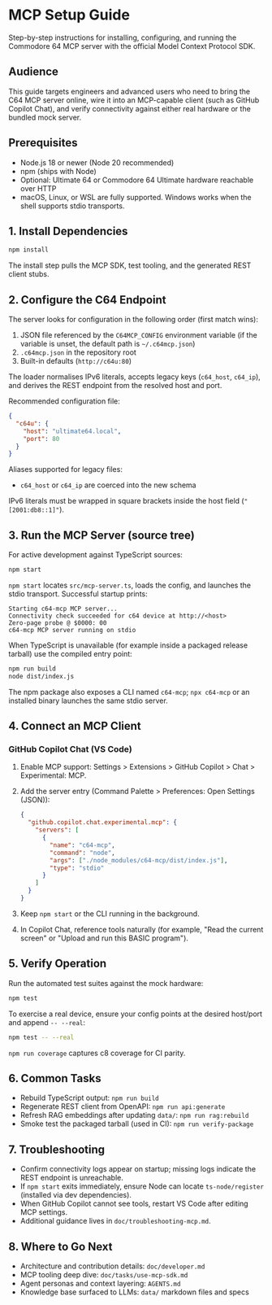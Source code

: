 # MCP Setup Guide

Step-by-step instructions for installing, configuring, and running the Commodore 64 MCP server with the official Model Context Protocol SDK.

## Audience

This guide targets engineers and advanced users who need to bring the C64 MCP server online, wire it into an MCP-capable client (such as GitHub Copilot Chat), and verify connectivity against either real hardware or the bundled mock server.

## Prerequisites

- Node.js 18 or newer (Node 20 recommended)
- npm (ships with Node)
- Optional: Ultimate 64 or Commodore 64 Ultimate hardware reachable over HTTP
- macOS, Linux, or WSL are fully supported. Windows works when the shell supports stdio transports.

## 1. Install Dependencies

```bash
npm install
```

The install step pulls the MCP SDK, test tooling, and the generated REST client stubs.

## 2. Configure the C64 Endpoint

The server looks for configuration in the following order (first match wins):

1. JSON file referenced by the `C64MCP_CONFIG` environment variable (if the variable is unset, the default path is `~/.c64mcp.json`)
2. `.c64mcp.json` in the repository root
3. Built-in defaults (`http://c64u:80`)

The loader normalises IPv6 literals, accepts legacy keys (`c64_host`, `c64_ip`), and derives the REST endpoint from the resolved host and port.

Recommended configuration file:

```json
{
  "c64u": {
    "host": "ultimate64.local",
    "port": 80
  }
}
```

Aliases supported for legacy files:

- `c64_host` or `c64_ip` are coerced into the new schema

IPv6 literals must be wrapped in square brackets inside the host field (`"[2001:db8::1]"`).

## 3. Run the MCP Server (source tree)

For active development against TypeScript sources:

```bash
npm start
```

`npm start` locates `src/mcp-server.ts`, loads the config, and launches the stdio transport. Successful startup prints:

```text
Starting c64-mcp MCP server...
Connectivity check succeeded for c64 device at http://<host>
Zero-page probe @ $0000: 00
c64-mcp MCP server running on stdio
```

When TypeScript is unavailable (for example inside a packaged release tarball) use the compiled entry point:

```bash
npm run build
node dist/index.js
```

The npm package also exposes a CLI named `c64-mcp`; `npx c64-mcp` or an installed binary launches the same stdio server.

## 4. Connect an MCP Client

### GitHub Copilot Chat (VS Code)

1. Enable MCP support: Settings > Extensions > GitHub Copilot > Chat > Experimental: MCP.
2. Add the server entry (Command Palette > Preferences: Open Settings (JSON)):

   ```json
   {
     "github.copilot.chat.experimental.mcp": {
       "servers": [
         {
           "name": "c64-mcp",
           "command": "node",
           "args": ["./node_modules/c64-mcp/dist/index.js"],
           "type": "stdio"
         }
       ]
     }
   }
   ```

3. Keep `npm start` or the CLI running in the background.
4. In Copilot Chat, reference tools naturally (for example, "Read the current screen" or "Upload and run this BASIC program").

## 5. Verify Operation

Run the automated test suites against the mock hardware:

```bash
npm test
```

To exercise a real device, ensure your config points at the desired host/port and append `-- --real`:

```bash
npm test -- --real
```

`npm run coverage` captures c8 coverage for CI parity.

## 6. Common Tasks

- Rebuild TypeScript output: `npm run build`
- Regenerate REST client from OpenAPI: `npm run api:generate`
- Refresh RAG embeddings after updating `data/`: `npm run rag:rebuild`
- Smoke test the packaged tarball (used in CI): `npm run verify-package`

## 7. Troubleshooting

- Confirm connectivity logs appear on startup; missing logs indicate the REST endpoint is unreachable.
- If `npm start` exits immediately, ensure Node can locate `ts-node/register` (installed via dev dependencies).
- When GitHub Copilot cannot see tools, restart VS Code after editing MCP settings.
- Additional guidance lives in `doc/troubleshooting-mcp.md`.

## 8. Where to Go Next

- Architecture and contribution details: `doc/developer.md`
- MCP tooling deep dive: `doc/tasks/use-mcp-sdk.md`
- Agent personas and context layering: `AGENTS.md`
- Knowledge base surfaced to LLMs: `data/` markdown files and specs
